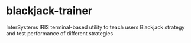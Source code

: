 # blackjack-trainer
InterSystems IRIS terminal-based utility to teach users Blackjack strategy and test performance of different strategies
